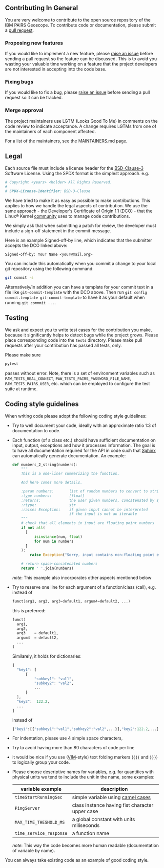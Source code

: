 ## Contributing In General

You are very welcome to contribute to the open source repository of the IBM PAIRS Geoscope.
To contribute code or documentation, please submit a [pull request](https://github.com/IBM/ibmpairs/pulls).


### Proposing new features

If you would like to implement a new feature, please [raise an issue](https://github.com/IBM/ibmpairs/issues)
before sending a pull request so the feature can be discussed. This is to avoid
you wasting your valuable time working on a feature that the project developers
are not interested in accepting into the code base.


### Fixing bugs

If you would like to fix a bug, please [raise an issue](https://github.com/IBM/ibmpairs/issues)
before sending a pull request so it can be tracked.


### Merge approval

The project maintainers use LGTM (Looks Good To Me) in comments on the code
review to indicate acceptance. A change requires LGTMs from one of the
maintainers of each component affected.

For a list of the maintainers, see the [MAINTAINERS.md](MAINTAINERS.md) page.


## Legal

Each source file must include a license header for the [BSD-Clause-3](https://opensource.org/licenses/BSD-3-Clause)
Software License. Using the SPDX format is the simplest approach.
e.g.

```Python
# Copyright <years> <holder> All Rights Reserved.
#
# SPDX-License-Identifier: BSD-3-Clause
```

We have tried to make it as easy as possible to make contributions. This
applies to how we handle the legal aspects of contribution. We use the
same approach - the [Developer's Certificate of Origin 1.1 (DCO)](https://github.com/hyperledger/fabric/blob/master/docs/source/DCO1.1.txt) - that
the Linux® Kernel [community](https://elinux.org/Developer_Certificate_Of_Origin)
uses to manage code contributions.

We simply ask that when submitting a patch for review, the developer must include
a sign-off statement in the commit message.

Here is an example Signed-off-by line, which indicates that the submitter accepts
the DCO linked above:
```
Signed-off-by: Your Name <your@mail.org>
```

You can include this automatically when you commit a change to your
local git repository using the following command:
```Bash
git commit -s
```
Alternatively/in addition you can have a template for your commit text in a file
like `git-commit-template` with the DCO above. Then run `git config commit.template git-commit-template`
to have it as your default when running `git commmit ...`.


## Testing

We ask and expect you to write test cases for the contribution you make, because
it significantly helps to detect bugs while the project grows. Please place corresponding
code into the `tests` directory. Please make pull requests after your contribution
has passed all tests, only.

Please make sure
```Bash
pytest
```
passes without error. Note, there is a set of environment variables such as
`PAW_TESTS_REAL_CONNECT`, `PAW_TESTS_PAIRS_PASSWORD_FILE_NAME`, `PAW_TESTS_PAIRS_USER`,
etc. which can be employed to configure the test suite at runtime.

## Coding style guidelines

When writing code please adopt the following coding style guidelines:
- Try to well document your code, ideally with an approximate ratio 1:3 of documentation to code.
- Each function (of a class etc.) should have sufficient documentation on input, output, exceptions
  and how it processes information. The goal is to have all documentation required for
  the API in code such that [Sphinx](https://documentation-style-guide-sphinx.readthedocs.io/en/latest/style-guide.html)
  can automatically generate documentation. An example:
  ```Python
  def numbers_2_string(numbers):
      """
      This is a one-liner summarizing the function.

      And here comes more details.

      :param numbers:       list of random numbers to convert to string
      :type numbers:        [float]
      :returns:             the user given numbers, concatenated by space
      :rtype:               str
      :raises Exception:    if given input cannot be interpreted
                            if the input is not an iterable
      """
      # check that all elements in input are floating point numbers
      if not all(
        [
            isinstance(num, float)
            for num in numbers
        ]
      ):
          raise Exception("Sorry, input contains non-floating point elements.")

      # return space-concatenated numbers
      return ' '.join(numbers)
  ```
  *note*: This example also incorporates other aspects mentioned below
- Try to reserve one line for each argument of a function/class (call), e.g. instead
  of
  ```Python
  funct(arg1, arg2, arg3=default1, argum4=default2, ...)
  ```
  this is preferred:
  ```Python
  funct(
    arg1,
    arg2,
    arg3    = default1,
    argum4  = default2,
    ...
  )
  ```
  Similarely, it holds for dictionaries:
  ```Python
  {
    "key1": [
        {
            "subkey1": "val1",
            "subkey2": "val2",
            ...
        }
    ],
    "key2":  122.2,
    ...
  }
  ```
  instead of
  ```Python
  {"key1":[{"subkey1":"val1","subkey2":"val2",...}],"key2":122.2,...}
  ```
- For indentation, please use 4 simple space characters,
- Try to avoid having more than 80 characters of code per line
- it would be nice if you use ([VIM](http://vimdoc.sourceforge.net/htmldoc/fold.html)-style)
  text folding markers (`{{{` and `}}}`) to logically group
  your code.
- Please choose descriptive names for variables, e.g. for quantities with physical
  units we tend to include the unit in the name, some examples:

  | variable example        | description                                                                    |
  |-------------------------|--------------------------------------------------------------------------------|
  | `timeStartRunningSec`   | simple variable using [camel cases](https://en.wikipedia.org/wiki/Camel_case)  |
  | `PingServer`            | class instance having fist character upper case                                |
  | `MAX_TIME_THESHOLD_MS`  | a global constant with units miliseconds                                       |
  | `time_service_response` | a function name                                                                |

  *note*: This way the code becomes more human readable (documentation of variable by name).

You can always take existing code as an example of good coding style.
